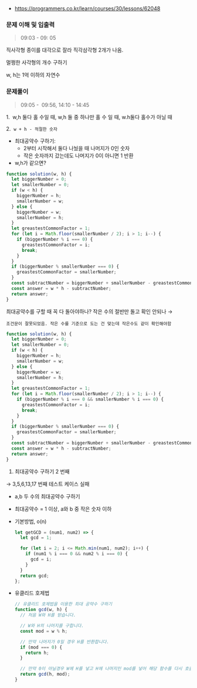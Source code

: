 - https://programmers.co.kr/learn/courses/30/lessons/62048

### 문제 이해 및 입출력

> 09:03 - 09: 05

직사각형 종이를 대각으로 잘라 직각삼각형 2개가 나옴.

멀쩡한 사각형의 개수 구하기

w, h는 1억 이하의 자연수

### 문제풀이

> 09:05 -  09:56, 14:10 - 14:45

1.  w,h 둘다 홀 수일 때, w,h 둘 중 하나만 홀 수 일 때, w.h둘다 홀수가 아닐 때

2.  `w + h - 적절한 숫자`

- 최대공약수 구하기:
  - 2부터 시작해서 둘다 나눴을 때 나머지가 0인 숫자
  - 작은 숫자까지 갔는데도 나머지가 0이 아니면 1 반환
- w,h가 같으면?

```jsx
function solution(w, h) {
  let biggerNumber = 0;
  let smallerNumber = 0;
  if (w < h) {
    biggerNumber = h;
    smallerNumber = w;
  } else {
    biggerNumber = w;
    smallerNumber = h;
  }
  let greastestCommonFactor = 1;
  for (let i = Math.floor(smallerNumber / 2); i > 1; i--) {
    if (biggerNumber % i === 0) {
      greastestCommonFactor = i;
      break;
    }
  }
  if (biggerNumber % smallerNumber === 0) {
    greastestCommonFactor = smallerNumber;
  }
  const subtractNumber = biggerNumber + smallerNumber - greastestCommonFactor;
  const answer = w * h - subtractNumber;
  return answer;
}
```

최대공약수를 구할 때 꼭 다 돌아야하나? 작은 수의 절반만 돌고 확인 안되나 →

`조건문이 잘못되었음. 작은 수를 기준으로 도는 건 맞는데 작은수도 같이 확인해야함`

```jsx
function solution(w, h) {
  let biggerNumber = 0;
  let smallerNumber = 0;
  if (w < h) {
    biggerNumber = h;
    smallerNumber = w;
  } else {
    biggerNumber = w;
    smallerNumber = h;
  }
  let greastestCommonFactor = 1;
  for (let i = Math.floor(smallerNumber / 2); i > 1; i--) {
    if (biggerNumber % i === 0 && smallerNumber % i === 0) {
      greastestCommonFactor = i;
      break;
    }
  }
  if (biggerNumber % smallerNumber === 0) {
    greastestCommonFactor = smallerNumber;
  }
  const subtractNumber = biggerNumber + smallerNumber - greastestCommonFactor;
  const answer = w * h - subtractNumber;
  return answer;
}
```

1. 최대공약수 구하기 2 번째

→ 3,5,6,13,17 번째 테스트 케이스 실패

- a,b 두 수의 최대공약수 구하기
- 최대공약수 = 1 이상, a와 b 중 작은 숫자 이하

- 기본방법, o(n)
  ```jsx
  let getGCD = (num1, num2) => {
    let gcd = 1;

    for (let i = 2; i <= Math.min(num1, num2); i++) {
      if (num1 % i === 0 && num2 % i === 0) {
        gcd = i;
      }
    }
    return gcd;
  };
  ```
- 유클리드 호제법
  ```jsx
  // 유클리드 호제법을 이용한 최대 공약수 구하기
  function gcd(w, h) {
    // 처음 W와 H를 받습니다.

    // W와 H의 나머지를 구합니다.
    const mod = w % h;

    // 만약 나머지가 0일 경우 H를 반환합니다.
    if (mod === 0) {
      return h;
    }

    // 만약 0이 아닐경우 W에 H를 넣고 H에 나머지인 mod를 넣어 해당 함수를 다시 호출해 줍니다.
    return gcd(h, mod);
  }
  ```
